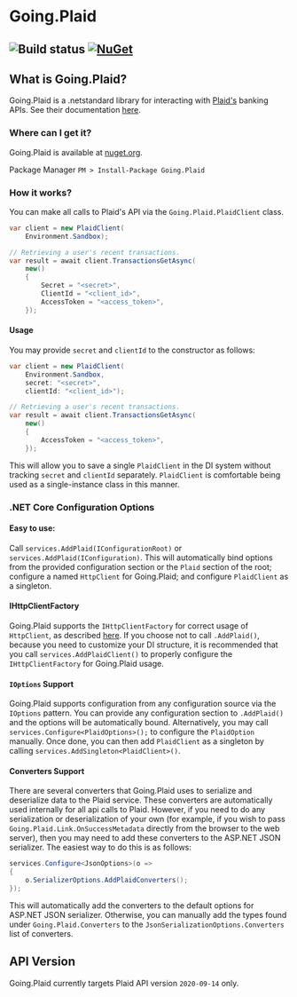 # Going.Plaid
![Build status](https://github.com/viceroypenguin/Going.Plaid/actions/workflows/build.yml/badge.svg)
[![NuGet](https://img.shields.io/nuget/v/Going.Plaid.svg?style=plastic)](https://www.nuget.org/packages/Going.Plaid/)
---

## What is Going.Plaid?
Going.Plaid is a .netstandard library for interacting with [Plaid's](https://plaid.com/) banking APIs. See their documentation [here](https://plaid.com/docs/api/).

### Where can I get it?
Going.Plaid is available at [nuget.org](https://www.nuget.org/packages/Going.Plaid).

Package Manager `PM > Install-Package Going.Plaid`

### How it works?
You can make all calls to Plaid's API via the `Going.Plaid.PlaidClient` class.

```c#
var client = new PlaidClient(
	Environment.Sandbox);

// Retrieving a user's recent transactions.
var result = await client.TransactionsGetAsync(
	new()
	{
		Secret = "<secret>",
		ClientId = "<client_id>",
		AccessToken = "<access_token>",
	});
```

#### Usage
You may provide `secret` and `clientId` to the constructor as follows:
```c#
var client = new PlaidClient(
	Environment.Sandbox,
	secret: "<secret>",
	clientId: "<client_id>");

// Retrieving a user's recent transactions.
var result = await client.TransactionsGetAsync(
	new()
	{
		AccessToken = "<access_token>",
	});
```

This will allow you to save a single `PlaidClient` in the DI system without tracking `secret` and `clientId` separately.
`PlaidClient` is comfortable being used as a single-instance class in this manner.

### .NET Core Configuration Options

#### Easy to use:
Call `services.AddPlaid(IConfigurationRoot)` or `services.AddPlaid(IConfiguration)`. This will automatically bind options
from the provided configuration section or the `Plaid` section of the root; configure a named `HttpClient` for Going.Plaid;
and configure `PlaidClient` as a singleton. 

#### IHttpClientFactory

Going.Plaid supports the `IHttpClientFactory` for correct usage of `HttpClient`, as described [here](https://docs.microsoft.com/en-us/dotnet/architecture/microservices/implement-resilient-applications/use-httpclientfactory-to-implement-resilient-http-requests).
If you choose not to call `.AddPlaid()`, because you need to customize your DI structure, it is recommended that you call
`services.AddPlaidClient()` to properly configure the `IHttpClientFactory` for Going.Plaid usage.

#### `IOptions` Support

Going.Plaid supports configuration from any configuration source via the `IOptions` pattern.
You can provide any configuration section to `.AddPlaid()` and the options will be automatically bound.
Alternatively, you may call `services.Configure<PlaidOptions>();` to configure the `PlaidOption` manually.
Once done, you can then add `PlaidClient` as a singleton by calling `services.AddSingleton<PlaidClient>()`.

#### Converters Support

There are several converters that Going.Plaid uses to serialize and deserialize data to the Plaid service.
These converters are automatically used internally for all api calls to Plaid. However, if you need to do
any serialization or deserialization of your own (for example, if you wish to pass `Going.Plaid.Link.OnSuccessMetadata`
directly from the browser to the web server), then you may need to add these converters to the ASP.NET
JSON serializer. The easiest way to do this is as follows:

```csharp
services.Configure<JsonOptions>(o =>
{
	o.SerializerOptions.AddPlaidConverters();
});
```

This will automatically add the converters to the default options for ASP.NET JSON serializer. Otherwise,
you can manually add the types found under `Going.Plaid.Converters` to the `JsonSerializationOptions.Converters`
list of converters.

## API Version
Going.Plaid currently targets Plaid API version `2020-09-14` only.
